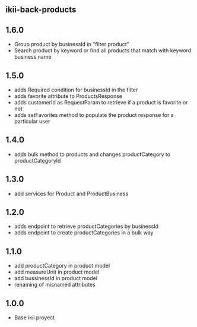 ## ikii-back-products

## 1.6.0
* Group product by businessId in "filter product"
* Search product by keyword or find all products that match with keyword business name

## 1.5.0
* adds Required condition for businessId in the filter
* adds favorite attribute to ProductsResponse
* adds customerId as RequestParam to retrieve if a product is favorite or not
* adds setFavorites method to populate the product response for a particular user

## 1.4.0
* adds bulk method to products and changes productCategory to productCategoryId

## 1.3.0
* add services for Product and ProductBusiness

## 1.2.0
* adds endpoint to retrieve productCategories by businessId
* adds endpoint to create productCategories in a bulk way

## 1.1.0

* add productCategory in product model
* add measureUnit in product model
* add bussinessId in product model
* renaming of misnamed attributes

## 1.0.0
* Base ikii proyect


